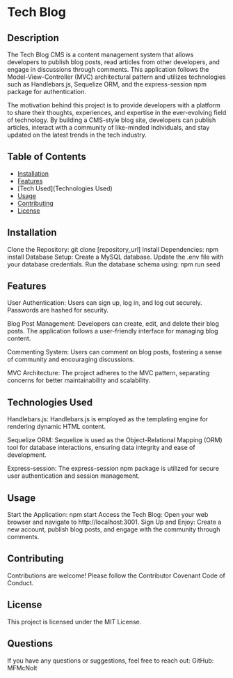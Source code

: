 # Tech Blog

## Description
The Tech Blog CMS is a content management system that allows developers to publish blog posts, read articles from other developers, and engage in discussions through comments. This application follows the Model-View-Controller (MVC) architectural pattern and utilizes technologies such as Handlebars.js, Sequelize ORM, and the express-session npm package for authentication.

The motivation behind this project is to provide developers with a platform to share their thoughts, experiences, and expertise in the ever-evolving field of technology. By building a CMS-style blog site, developers can publish articles, interact with a community of like-minded individuals, and stay updated on the latest trends in the tech industry.

## Table of Contents
- [Installation](Installation)
- [Features](Features)
- [Tech Used](Technologies Used)
- [Usage](Usage)
- [Contributing](Contributing)
- [License](License)

## Installation
Clone the Repository: git clone [repository_url]
Install Dependencies:  npm install
Database Setup:
Create a MySQL database.
Update the .env file with your database credentials.
Run the database schema using: npm run seed

## Features
User Authentication:
Users can sign up, log in, and log out securely. Passwords are hashed for security.

Blog Post Management:
Developers can create, edit, and delete their blog posts. The application follows a user-friendly interface for managing blog content.

Commenting System:
Users can comment on blog posts, fostering a sense of community and encouraging discussions.

MVC Architecture:
The project adheres to the MVC pattern, separating concerns for better maintainability and scalability.

## Technologies Used
Handlebars.js:
Handlebars.js is employed as the templating engine for rendering dynamic HTML content.

Sequelize ORM:
Sequelize is used as the Object-Relational Mapping (ORM) tool for database interactions, ensuring data integrity and ease of development.

Express-session:
The express-session npm package is utilized for secure user authentication and session management.

## Usage
Start the Application: npm start
Access the Tech Blog: Open your web browser and navigate to http://localhost:3001.
Sign Up and Enjoy: Create a new account, publish blog posts, and engage with the community through comments.

## Contributing
Contributions are welcome! Please follow the Contributor Covenant Code of Conduct.

## License
This project is licensed under the MIT License.

## Questions
If you have any questions or suggestions, feel free to reach out:
    GitHub: MFMcNolt
